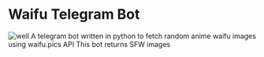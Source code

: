 # Waifu Telegram Bot
![well](https://i.waifu.pics/pfkhW0K.png)
A telegram bot written in python to fetch random anime waifu images using waifu.pics API
This bot returns SFW images
